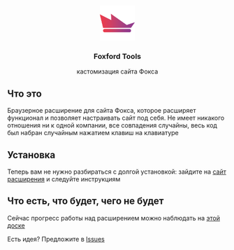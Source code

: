 <br />
<div align="center">
  <img src="./src/assets/images/round.png" alt="Logo" width="80" height="80">
  <h3 align="center">Foxford Tools</h3>
  <p align="center">
    кастомизация сайта Фокса
  </p>
</div>

## Что это
Браузерное расширение для сайта Фокса, которое расширяет функционал и позволяет настраивать сайт под себя.
Не имеет никакого отношения ни к одной компании, все совпадения случайны, весь код был набран случайным нажатием клавиш на клавиатуре

## Установка
Теперь вам не нужно разбираться с долгой установкой: зайдите на [сайт расширения](https://fox.itstpm.tech/) и следуйте инструкциям

## Что есть, что будет, чего не будет
Сейчас прогресс работы над расширением можно наблюдать на [этой доске](https://github.com/users/itsTPM/projects/3/views/1)

Есть идея? Предложите в [Issues](https://github.com/itsTPM/foxford-tools/issues)
